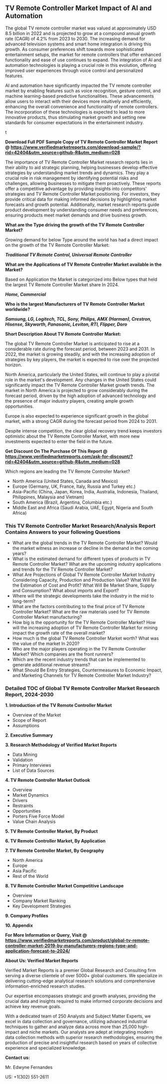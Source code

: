 <h2>TV Remote Controller Market Impact of AI and Automation</h2><p>The global TV remote controller market was valued at approximately USD 8.5 billion in 2022 and is projected to grow at a compound annual growth rate (CAGR) of 4.2% from 2023 to 2030. The increasing demand for advanced television systems and smart home integration is driving this growth. As consumer preferences shift towards more sophisticated entertainment setups, the market for remote controllers that offer enhanced functionality and ease of use continues to expand. The integration of AI and automation technologies is playing a crucial role in this evolution, offering improved user experiences through voice control and personalized features.</p><p>AI and automation have significantly impacted the TV remote controller market by enabling features such as voice recognition, gesture control, and machine learning-based predictive functionalities. These advancements allow users to interact with their devices more intuitively and efficiently, enhancing the overall convenience and functionality of remote controllers. The incorporation of these technologies is expected to lead to more innovative products, thus stimulating market growth and setting new standards for consumer expectations in the entertainment industry.</p>t</p><p id="" class=""><strong>Download Full PDF Sample Copy of TV Remote Controller Market Report @ <a href="https://www.verifiedmarketreports.com/download-sample/?rid=42404&utm_source=github-R&utm_medium=028" target="_blank">https://www.verifiedmarketreports.com/download-sample/?rid=42404&utm_source=github-R&utm_medium=028</a></strong></p><p>The importance of&nbsp;TV Remote Controller Market research reports lies in their ability to aid strategic planning, helping businesses develop effective strategies by understanding market trends and dynamics. They play a crucial role in risk management by identifying potential risks and challenges, allowing businesses to mitigate them proactively. These reports offer a competitive advantage by providing insights into competitors' strategies and TV Remote Controller Market positioning. For investors, they provide critical data for making informed decisions by highlighting market forecasts and growth potential. Additionally, market research reports guide product development by understanding consumer needs and preferences, ensuring products meet market demands and drive business growth.</p><p><strong>What are the&nbsp;Type driving the growth of the TV Remote Controller Market?</strong></p><p id="" class="">Growing demand for below Type around the world has had a direct impact on the growth of the TV Remote Controller Market:</p><em><strong>Traditional TV Remote Control, Universal Remote Controller</strong></em></p><strong>What are the&nbsp;Applications&nbsp;of TV Remote Controller Market available in the Market?</strong></p><p id="" class="">Based on Application the Market is categorized into Below types that held the largest TV Remote Controller Market share In 2024.</p><em><strong>Home, Commercial</strong></em></p><strong>Who is the largest Manufacturers of TV Remote Controller Market worldwide?</strong></p><p><em><strong>Samsung, LG, Logitech, TCL, Sony, Philips, AMX (Harman), Crestron, Hisense, Skyworth, Panasonic, Leviton, RTI, Flipper, Doro</strong></em></p><p id="" class=""><strong>Short Description About TV Remote Controller Market:</strong></p><p>The global TV Remote Controller Market is anticipated to rise at a considerable rate during the forecast period, between 2023 and 2031. In 2022, the market is growing steadily, and with the increasing adoption of strategies by key players, the market is expected to rise over the projected horizon.</p><p>North America, particularly the United States, will continue to play a pivotal role in the market's development. Any changes in the United States could significantly impact the TV Remote Controller Market growth trends. The market in North America is projected to grow considerably during the forecast period, driven by the high adoption of advanced technology and the presence of major industry players, creating ample growth opportunities.</p><p>Europe is also expected to experience significant growth in the global market, with a strong CAGR during the forecast period from 2024 to 2031.</p><p>Despite intense competition, the clear global recovery trend keeps investors optimistic about the TV Remote Controller Market, with more new investments expected to enter the field in the future.</p><p id="" class=""><strong>Get Discount On The Purchase Of This Report @ <a href="https://www.verifiedmarketreports.com/ask-for-discount/?rid=42404&utm_source=github-R&utm_medium=028" target="_blank">https://www.verifiedmarketreports.com/ask-for-discount/?rid=42404&utm_source=github-R&utm_medium=028</a></strong></p>Which regions are leading the TV Remote Controller Market?</p><ul><li>North America (United States, Canada and Mexico)</li><li>Europe (Germany, UK, France, Italy, Russia and Turkey etc.)</li><li>Asia-Pacific (China, Japan, Korea, India, Australia, Indonesia, Thailand, Philippines, Malaysia and Vietnam)</li><li>South America (Brazil, Argentina, Columbia etc.)</li><li>Middle East and Africa (Saudi Arabia, UAE, Egypt, Nigeria and South Africa)</li></ul><h3 id="" class="">This TV Remote Controller Market Research/Analysis Report Contains Answers to your following Questions</h3><ul><li>What are the global trends in the TV Remote Controller Market? Would the market witness an increase or decline in the demand in the coming years?</li><li>What is the estimated demand for different types of products in TV Remote Controller Market? What are the upcoming industry applications and trends for the TV Remote Controller Market?</li><li>What Are Projections of Global TV Remote Controller Market Industry Considering Capacity, Production and Production Value? What Will Be the Estimation of Cost and Profit? What Will Be Market Share, Supply and Consumption? What about imports and Export?</li><li>Where will the strategic developments take the industry in the mid to long-term?</li><li>What are the factors contributing to the final price of TV Remote Controller Market? What are the raw materials used for TV Remote Controller Market manufacturing?</li><li>How big is the opportunity for the TV Remote Controller Market? How will the increasing adoption of TV Remote Controller Market for mining impact the growth rate of the overall market?</li><li>How much is the global TV Remote Controller Market worth? What was the value of the market In 2020?</li><li>Who are the major players operating in the TV Remote Controller Market? Which companies are the front runners?</li><li>Which are the recent industry trends that can be implemented to generate additional revenue streams?</li><li>What Should Be Entry Strategies, Countermeasures to Economic Impact, and Marketing Channels for TV Remote Controller Market Industry?</li></ul><h3 id="" class="">Detailed TOC of Global TV Remote Controller Market Research Report, 2024-2030</h3><p id="" class=""><strong>1. Introduction of the TV Remote Controller Market</strong></p><ul><li>Overview of the Market</li><li>Scope of Report</li><li>Assumptions</li></ul><p id="" class=""><strong>2. Executive Summary</strong></p><p id="" class=""><strong>3. Research Methodology of Verified Market Reports</strong></p><ul><li>Data Mining</li><li>Validation</li><li>Primary Interviews</li><li>List of Data Sources</li></ul><p id="" class=""><strong>4. TV Remote Controller Market Outlook</strong></p><ul><li>Overview</li><li>Market Dynamics</li><li>Drivers</li><li>Restraints</li><li>Opportunities</li><li>Porters Five Force Model</li><li>Value Chain Analysis</li></ul><p id="" class=""><strong>5. TV Remote Controller Market, By Product</strong></p><p id="" class=""><strong>6. TV Remote Controller Market, By Application</strong></p><p id="" class=""><strong>7. TV Remote Controller Market, By Geography</strong></p><ul><li>North America</li><li>Europe</li><li>Asia Pacific</li><li>Rest of the World</li></ul><p id="" class=""><strong>8. TV Remote Controller Market Competitive Landscape</strong></p><ul><li>Overview</li><li>Company Market Ranking</li><li>Key Development Strategies</li></ul><p id="" class=""><strong>9. Company Profiles</strong></p><p id="" class=""><strong>10. Appendix</strong></p><p id="" class=""><strong>For More Information or Query, Visit @ <a href="https://www.verifiedmarketreports.com/product/global-tv-remote-controller-market-2019-by-manufacturers-regions-type-and-application-forecast-to-2024/" target="_blank">https://www.verifiedmarketreports.com/product/global-tv-remote-controller-market-2019-by-manufacturers-regions-type-and-application-forecast-to-2024/</a></strong></p><p id="" class=""><strong>About Us: Verified Market Reports</strong></p><p id="" class="">Verified Market Reports is a premier Global Research and Consulting firm serving a diverse clientele of over 5000+ global customers. We specialize in delivering cutting-edge analytical research solutions and comprehensive information-enriched research studies.</p><p id="" class="">Our expertise encompasses strategic and growth analyses, providing the crucial data and insights required to make informed corporate decisions and achieve key revenue goals.</p><p id="" class="">With a dedicated team of 250 Analysts and Subject Matter Experts, we excel in data collection and governance, utilizing advanced industrial techniques to gather and analyze data across more than 25,000 high-impact and niche markets. Our analysts are adept at integrating modern data collection methods with superior research methodologies, ensuring the production of precise and insightful research based on years of collective experience and specialized knowledge.</p><p id="" class=""><strong>Contact us:</strong></p><p id="" class="">Mr. Edwyne Fernandes</p><p id="" class="">US: +1(302) 551-2611</p>